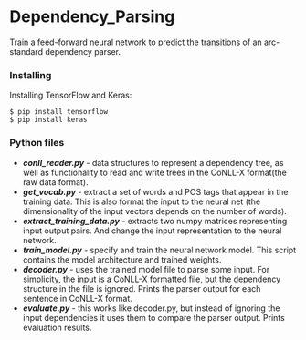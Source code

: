 # Dependency_Parsing

Train a feed-forward neural network to predict the transitions of an arc-standard dependency parser. 

### Installing

Installing TensorFlow and Keras: 
```
$ pip install tensorflow
$ pip install keras
```
### Python files
* ***conll_reader.py*** - data structures to represent a dependency tree, as well as functionality to read and write trees in the CoNLL-X format(the raw data format).
* ***get_vocab.py*** - extract a set of words and POS tags that appear in the training data. This is also format the input to the neural net (the dimensionality of the input vectors depends on the number of words). 
* ***extract_training_data.py*** - extracts two numpy matrices representing input output pairs. And change the input representation to the neural network. 
* ***train_model.py*** - specify and train the neural network model. This script contains the model architecture and trained weights. 
* ***decoder.py*** - uses the trained model file to parse some input. For simplicity, the input is a CoNLL-X formatted file, but the dependency structure in the file is ignored. Prints the parser output for each sentence in CoNLL-X format. 
* ***evaluate.py*** - this works like decoder.py, but instead of ignoring the input dependencies it uses them to compare the parser output. Prints evaluation results. 
